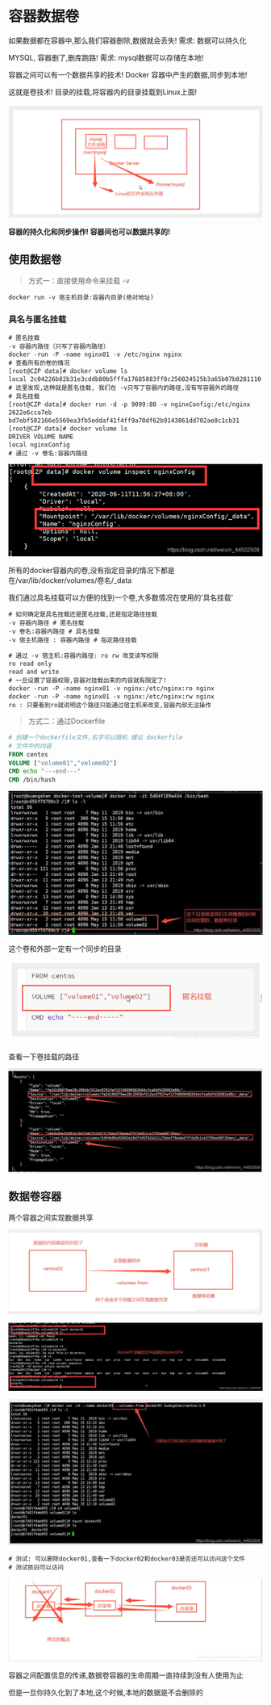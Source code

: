 # 容器数据卷

如果数据都在容器中,那么我们容器删除,数据就会丢失! 需求: 数据可以持久化

MYSQL, 容器删了,删库跑路! 需求: mysql数据可以存储在本地!

容器之间可以有一个数据共享的技术! Docker 容器中产生的数据,同步到本地!

这就是卷技术! 目录的挂载,将容器内的目录挂载到Linux上面!

![容器卷基础](容器数据卷/20210708163859824Q_21.png)

**容器的持久化和同步操作! 容器间也可以数据共享的!**

## 使用数据卷

> 方式一：直接使用命令来挂载 -v

```shell
docker run -v 宿主机目录:容器内目录(绝对地址)
```

### 具名与匿名挂载

```shell
# 匿名挂载
-v 容器内路径（只写了容器内路径）
docker -run -P -name nginx01 -v /etc/nginx nginx
# 查看所有的卷的情况
[root@CZP data]# docker volume ls
local 2c04226b82b31e3cddb80b5fffa17685883ff8c256024525b3a65b07b8281110
# 这里发现,这种就是匿名挂载, 我们在 -v只写了容器内的路径,没有写容器外的路径
# 具名挂载
[root@CZP data]# docker run -d -p 9099:80 -v nginxConfig:/etc/nginx 2622e6cca7eb
bd7ebf502166e5569ea3fb5eddaf41f4ff9a70df62b9143861dd702ae8c1cb31
[root@CZP data]# docker volume ls
DRIVER VOLUME NAME
local nginxConfig
# 通过 -v 卷名:容器内路径
```

![在这里插入图片描述](容器数据卷/20210708163859824Q_24.png)

所有的docker容器内的卷,没有指定目录的情况下都是在/var/lib/docker/volumes/卷名/_data

我们通过具名挂载可以方便的找到一个卷,大多数情况在使用的’具名挂载’

```shell
# 如何确定是具名挂载还是匿名挂载,还是指定路径挂载
-v 容器内路径 # 匿名挂载
-v 卷名:容器内路径 # 具名挂载
-v 宿主机路径 : 容器内路径 # 指定路径挂载
```

```
# 通过 -v 宿主机:容器内路径: ro rw 改变读写权限
ro read only
read and write
# 一旦设置了容器权限,容器对挂载出来的内容就有限定了!
docker -run -P -name nginx01 -v nginx:/etc/nginx:ro nginx
docker -run -P -name nginx01 -v nginx:/etc/nginx:rw nginx
ro : 只要看到ro就说明这个路径只能通过宿主机来改变,容器内部无法操作
```

> 方式二：通过Dockerfile

```dockerfile
# 创建一个dockerfile文件,名字可以随机 建议 dockerfile
# 文件中的内容
FROM centos
VOLUME ["volume01","volume02"]
CMD echo "---end---"
CMD /bin/hash
```

![在这里插入图片描述](容器数据卷/20210708163859824Q_26.png.jpg)

这个卷和外部一定有一个同步的目录

![在这里插入图片描述](容器数据卷/20210708163859824Q_27.png)

查看一下卷挂载的路径

![在这里插入图片描述](容器数据卷/20210708163859824Q_28.png.jpg)

## 数据卷容器

两个容器之间实现数据共享

![在这里插入图片描述](容器数据卷/20210708163859824Q_29.png)

![在这里插入图片描述](容器数据卷/20210708163859824Q_30.png.jpg)

![在这里插入图片描述](容器数据卷/20210708163859824Q_31.png.jpg)

```shell
# 测试: 可以删除docker01,查看一下docker02和docker03是否还可以访问这个文件
# 测试依旧可以访问
```

![在这里插入图片描述](容器数据卷/20210708163859824Q_32.png)

容器之间配置信息的传递,数据卷容器的生命周期一直持续到没有人使用为止

但是一旦你持久化到了本地,这个时候,本地的数据是不会删除的
